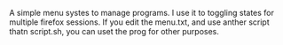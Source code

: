 A simple menu systes to manage programs. 
I use it to toggling states for multiple firefox sessions. 
If you edit the menu.txt, and use anther script thatn script.sh, you can uset the prog for other purposes.
